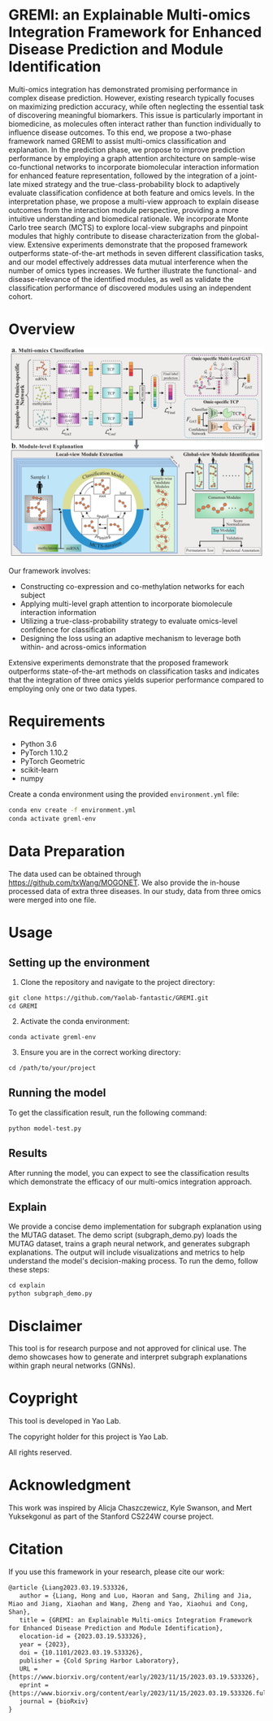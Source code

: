 # GREMI: an Explainable Multi-omics Integration Framework for Enhanced Disease Prediction and Module Identification

Multi-omics integration has demonstrated promising performance in complex disease prediction. However, existing research typically focuses on maximizing prediction accuracy, while often neglecting the essential task of discovering meaningful biomarkers. This issue is particularly important in biomedicine, as molecules often interact rather than function individually to influence disease outcomes. To this end, we propose a two-phase framework named GREMI to assist multi-omics classification and explanation. In the prediction phase, we propose to improve prediction performance by employing a graph attention architecture on sample-wise co-functional networks to incorporate biomolecular interaction information for enhanced feature representation, followed by the integration of a joint-late mixed strategy and the true-class-probability block to adaptively evaluate classification confidence at both feature and omics levels. In the interpretation phase, we propose a multi-view approach to explain disease outcomes from the interaction module perspective, providing a more intuitive understanding and biomedical rationale. We incorporate Monte Carlo tree search (MCTS) to explore local-view subgraphs and pinpoint modules that highly contribute to disease characterization from the global-view. Extensive experiments demonstrate that the proposed framework outperforms state-of-the-art methods in seven different classification tasks, and our model effectively addresses data mutual interference when the number of omics types increases. We further illustrate the functional- and disease-relevance of the identified modules, as well as validate the classification performance of discovered modules using an independent cohort.

# Overview

![Framework](framework.png)

Our framework involves:
- Constructing co-expression and co-methylation networks for each subject
- Applying multi-level graph attention to incorporate biomolecule interaction information
- Utilizing a true-class-probability strategy to evaluate omics-level confidence for classification
- Designing the loss using an adaptive mechanism to leverage both within- and across-omics information

Extensive experiments demonstrate that the proposed framework outperforms state-of-the-art methods on classification tasks and indicates that the integration of three omics yields superior performance compared to employing only one or two data types.

# Requirements

- Python 3.6
- PyTorch 1.10.2
- PyTorch Geometric
- scikit-learn
- numpy

Create a conda environment using the provided `environment.yml` file:

```sh
conda env create -f environment.yml
conda activate greml-env
 ``` 

# Data Preparation
The data used can be obtained through https://github.com/txWang/MOGONET. We also provide the in-house processed data of extra three diseases. In our study, data from three omics were merged into one file. 

# Usage
## Setting up the environment

1. Clone the repository and navigate to the project directory:
```
git clone https://github.com/Yaolab-fantastic/GREMI.git
cd GREMI
```
2. Activate the conda environment:
```
conda activate greml-env
```
3. Ensure you are in the correct working directory:
```
cd /path/to/your/project
```

## Running the model
To get the classification result, run the following command:
```
python model-test.py
```
## Results
After running the model, you can expect to see the classification results which demonstrate the efficacy of our multi-omics integration approach.

## Explain

We provide a concise demo implementation for subgraph explanation using the MUTAG dataset.
The demo script (subgraph_demo.py) loads the MUTAG dataset, trains a graph neural network, and generates subgraph explanations. The output will include visualizations and metrics to help understand the model's decision-making process.
To run the demo, follow these steps:
```
cd explain
python subgraph_demo.py
```

# Disclaimer

This tool is for research purpose and not approved for clinical use. The demo showcases how to generate and interpret subgraph explanations within graph neural networks (GNNs).

# Coypright

This tool is developed in Yao Lab.

The copyright holder for this project is Yao Lab.

All rights reserved.

# Acknowledgment
This work was inspired by Alicja Chaszczewicz, Kyle Swanson, and Mert Yuksekgonul as part of the Stanford CS224W course project.

# Citation
If you use this framework in your research, please cite our work:

 ``` 
@article {Liang2023.03.19.533326,
    author = {Liang, Hong and Luo, Haoran and Sang, Zhiling and Jia, Miao and Jiang, Xiaohan and Wang, Zheng and Yao, Xiaohui and Cong, Shan},
    title = {GREMI: an Explainable Multi-omics Integration Framework for Enhanced Disease Prediction and Module Identification},
    elocation-id = {2023.03.19.533326},
    year = {2023},
    doi = {10.1101/2023.03.19.533326},
    publisher = {Cold Spring Harbor Laboratory},
    URL = {https://www.biorxiv.org/content/early/2023/11/15/2023.03.19.533326},
    eprint = {https://www.biorxiv.org/content/early/2023/11/15/2023.03.19.533326.full.pdf},
    journal = {bioRxiv}
}
 ``` 
